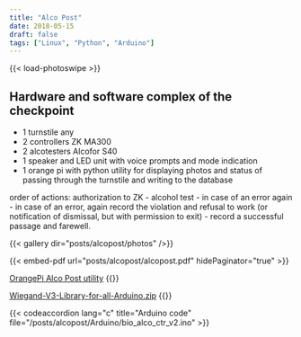 ```yaml
---
title: "Alco Post"
date: 2018-05-15
draft: false
tags: ["Linux", "Python", "Arduino"]
---
```

{{< load-photoswipe >}}

## Hardware and software complex of the checkpoint

- 1 turnstile any
- 2 controllers ZK MA300
- 2 alcotesters Alcofor S40
- 1 speaker and LED unit with voice prompts and mode indication
- 1 orange pi with python utility for displaying photos and status of passing through the turnstile and writing to the database

order of actions: authorization to ZK - alcohol test - in case of an error again - in case of an error, again record the violation and refusal to work (or notification of dismissal, but with permission to exit) - record a successful passage and farewell.

{{< gallery dir="posts/alcopost/photos" />}}


{{< embed-pdf url="posts/alcopost/alcopost.pdf" hidePaginator="true" >}}

[OrangePi Alco Post utility](OrangePi.zip)
{{<icon icon="download" link="OrangePi.zip" color="#6f0" stroke_width="2" width="32" height="32" >}}  

[Wiegand-V3-Library-for-all-Arduino.zip](Arduino/Wiegand-V3-Library-for-all-Arduino.zip)
{{<icon icon="download" link="Arduino/Wiegand-V3-Library-for-all-Arduino.zip" color="#6f0" stroke_width="2" width="32" height="32" >}}  

{{< codeaccordion lang="c" title="Arduino code" file="/posts/alcopost/Arduino/bio_alco_ctr_v2.ino" >}}
